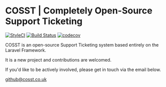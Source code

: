 COSST | Completely Open-Source Support Ticketing
=====
[![StyleCI](https://github.styleci.io/repos/24942379/shield?branch=master)](https://github.styleci.io/repos/24942379) [![Build Status](https://travis-ci.com/SysAdmin999/COSST.svg?branch=master)](https://travis-ci.com/SysAdmin999/COSST) [![codecov](https://codecov.io/gh/SysAdmin999/COSST/branch/master/graph/badge.svg)](https://codecov.io/gh/SysAdmin999/COSST)

COSST is an open-source Support Ticketing system based entirely on the Laravel Framework.

It is a new project and contributions are welcomed.

If you'd like to be actively involved, please get in touch via the email below.

github@cosst.co.uk
